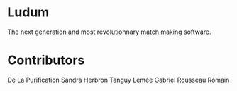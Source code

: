 # Ludum
The next generation and most revolutionnary match making software.

# Contributors

[De La Purification Sandra](https://github.com/Shanamen)
[Herbron Tanguy](https://github.com/TanguyHerbron)
[Lemée Gabriel](https://github.com/GabrielLemee)
[Rousseau Romain](https://github.com/RmnRss)
